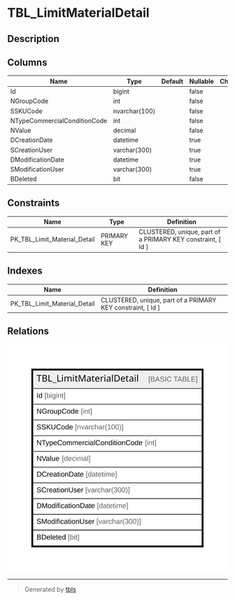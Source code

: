 # TBL_LimitMaterialDetail

## Description

## Columns

| Name | Type | Default | Nullable | Children | Parents | Comment |
| ---- | ---- | ------- | -------- | -------- | ------- | ------- |
| Id | bigint |  | false |  |  |  |
| NGroupCode | int |  | false |  |  |  |
| SSKUCode | nvarchar(100) |  | false |  |  |  |
| NTypeCommercialConditionCode | int |  | false |  |  |  |
| NValue | decimal |  | false |  |  |  |
| DCreationDate | datetime |  | true |  |  |  |
| SCreationUser | varchar(300) |  | true |  |  |  |
| DModificationDate | datetime |  | true |  |  |  |
| SModificationUser | varchar(300) |  | true |  |  |  |
| BDeleted | bit |  | false |  |  |  |

## Constraints

| Name | Type | Definition |
| ---- | ---- | ---------- |
| PK_TBL_Limit_Material_Detail | PRIMARY KEY | CLUSTERED, unique, part of a PRIMARY KEY constraint, [ Id ] |

## Indexes

| Name | Definition |
| ---- | ---------- |
| PK_TBL_Limit_Material_Detail | CLUSTERED, unique, part of a PRIMARY KEY constraint, [ Id ] |

## Relations

![er](TBL_LimitMaterialDetail.svg)

---

> Generated by [tbls](https://github.com/k1LoW/tbls)
